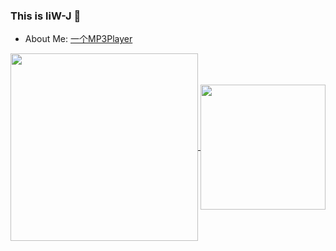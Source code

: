 
### This is liW-J 👋

- About Me: [一个MP3Player](https://blog.mp333player.com)

<a href="https://github.com/liW-J">
  <img height=300 align="center" src="https://github-readme-stats.vercel.app/api/top-langs?username=liW-J&layout=donut&langs_count=8&card_width=330" />
</a>

<a href="https://wakatime.com/@JeanneWillis">
  <img height=200 align="center" src="https://github-readme-stats.vercel.app/api/wakatime?username=JeanneWillis&layout=compact&langs_count=8&card_width=250" />
</a>




